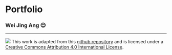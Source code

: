 Portfolio
================

### Wei Jing Ang 😊

-----

![](https://i.creativecommons.org/l/by/4.0/88x31.png) This work is adapted from 
this [github repository](https://github.com/rstudio-conf-2022/rmd-to-quarto) and is
licensed under a [Creative Commons Attribution 4.0 International
License](https://creativecommons.org/licenses/by/4.0/).
